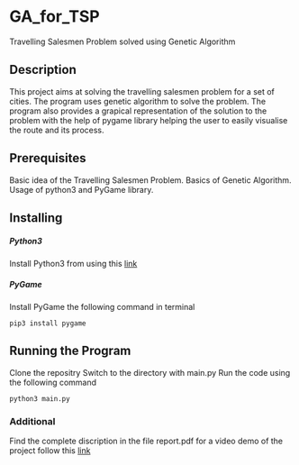 # GA_for_TSP
Travelling Salesmen Problem solved using Genetic Algorithm

## Description
This project aims at solving the travelling salesmen problem for a set of cities. The program uses genetic algorithm to solve the problem. The program also provides a grapical representation of the solution to the problem with the help of pygame library helping the user to easily visualise the route and its process.

## Prerequisites
Basic idea of the Travelling Salesmen Problem.
Basics of Genetic Algorithm.
Usage of python3 and PyGame library.

## Installing
##### Python3
Install Python3 from using this [link](https://www.python.org/)
##### PyGame
Install PyGame the following command in terminal
```
pip3 install pygame
```

## Running the Program
Clone the repositry 
Switch to the directory with main.py
Run the code using the following command
```
python3 main.py
```

### Additional
Find the complete discription in the file report.pdf
for a video demo of the project follow this [link](https://drive.google.com/open?id=1VU-2L3DB9Y1chTrwwtWivjGQBDn_BuXb) 
